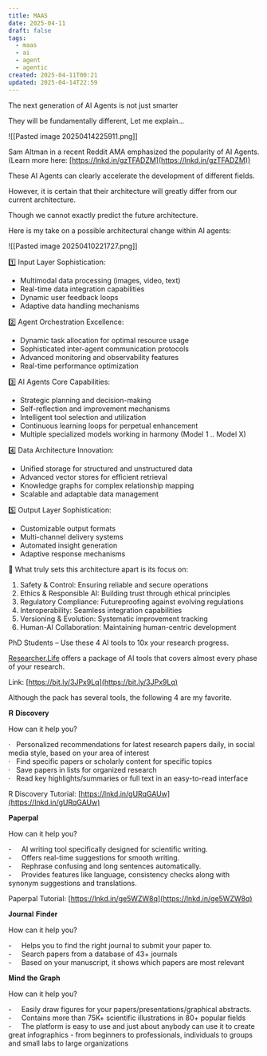 ```yaml
---
title: MAAS
date: 2025-04-11
draft: false
tags:
  - maas
  - ai
  - agent
  - agentic
created: 2025-04-11T00:21
updated: 2025-04-14T22:59
---
```

The next generation of AI Agents is not just smarter  
  

They will be fundamentally different, Let me explain...  
  

![[Pasted image 20250414225911.png]]



Sam Altman in a recent Reddit AMA emphasized the popularity of AI Agents.  
(Learn more here: [https://lnkd.in/gzTFADZM](https://lnkd.in/gzTFADZM))  
  
These AI Agents can clearly accelerate the development of different fields.  
  
However, it is certain that their architecture will greatly differ from our current architecture.  
  
Though we cannot exactly predict the future architecture.  
  
Here is my take on a possible architectural change within AI agents:  

![[Pasted image 20250410221727.png]]

1️⃣ Input Layer Sophistication:  
  
- Multimodal data processing (images, video, text)  
- Real-time data integration capabilities  
- Dynamic user feedback loops  
- Adaptive data handling mechanisms  
  
2️⃣ Agent Orchestration Excellence:  
  
- Dynamic task allocation for optimal resource usage  
- Sophisticated inter-agent communication protocols  
- Advanced monitoring and observability features  
- Real-time performance optimization  
  
3️⃣ AI Agents Core Capabilities:  
  
- Strategic planning and decision-making  
- Self-reflection and improvement mechanisms  
- Intelligent tool selection and utilization  
- Continuous learning loops for perpetual enhancement  
- Multiple specialized models working in harmony (Model 1 .. Model X)  
  
4️⃣ Data Architecture Innovation:  
  
- Unified storage for structured and unstructured data  
- Advanced vector stores for efficient retrieval  
- Knowledge graphs for complex relationship mapping  
- Scalable and adaptable data management  
  
5️⃣ Output Layer Sophistication:  
  
- Customizable output formats  
- Multi-channel delivery systems  
- Automated insight generation  
- Adaptive response mechanisms  
  
📌 What truly sets this architecture apart is its focus on:  
  
1. Safety & Control: Ensuring reliable and secure operations  
2. Ethics & Responsible AI: Building trust through ethical principles  
3. Regulatory Compliance: Futureproofing against evolving regulations  
4. Interoperability: Seamless integration capabilities  
5. Versioning & Evolution: Systematic improvement tracking  
6. Human-AI Collaboration: Maintaining human-centric development


PhD Students – Use these 4 AI tools to 10x your research progress.  
  
[Researcher.Life](http://researcher.life/) offers a package of AI tools that covers almost every phase of your research.  
  
Link: [https://bit.ly/3JPx9Lq](https://bit.ly/3JPx9Lq)  
  
Although the pack has several tools, the following 4 are my favorite.  
  
𝐑 𝐃𝐢𝐬𝐜𝐨𝐯𝐞𝐫𝐲  
  
How can it help you?  
  
·   Personalized recommendations for latest research papers daily, in social media style, based on your area of interest  
·   Find specific papers or scholarly content for specific topics  
·   Save papers in lists for organized research  
·   Read key highlights/summaries or full text in an easy-to-read interface  
  
R Discovery Tutorial: [https://lnkd.in/gURqGAUw](https://lnkd.in/gURqGAUw)  
  
𝐏𝐚𝐩𝐞𝐫𝐩𝐚𝐥  
  
How can it help you?  
  
-     AI writing tool specifically designed for scientific writing.  
-     Offers real-time suggestions for smooth writing.  
-     Rephrase confusing and long sentences automatically.  
-     Provides features like language, consistency checks along with synonym suggestions and translations.  
  
Paperpal Tutorial: [https://lnkd.in/ge5WZW8q](https://lnkd.in/ge5WZW8q)  
  
𝐉𝐨𝐮𝐫𝐧𝐚𝐥 𝐅𝐢𝐧𝐝𝐞𝐫  
  
How can it help you?  
  
-     Helps you to find the right journal to submit your paper to.  
-     Search papers from a database of 43+ journals  
-     Based on your manuscript, it shows which papers are most relevant  
  
𝐌𝐢𝐧𝐝 𝐭𝐡𝐞 𝐆𝐫𝐚𝐩𝐡  
  
How can it help you?  
  
-     Easily draw figures for your papers/presentations/graphical abstracts.  
-     Contains more than 75K+ scientific illustrations in 80+ popular fields  
-     The platform is easy to use and just about anybody can use it to create great infographics - from beginners to professionals, individuals to groups and small labs to large organizations